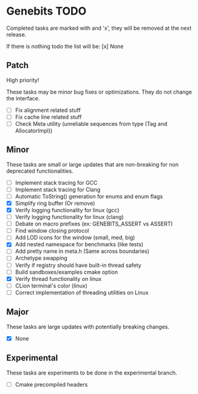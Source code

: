 # Genebits TODO

Completed tasks are marked with and 'x', they will be removed at the next release.

If there is nothing todo the list will be: [x] None

## Patch

High priority!

These tasks may be minor bug fixes or optimizations. They do not change the interface.

- [ ] Fix alignment related stuff
- [ ] Fix cache line related stuff
- [ ] Check Meta utility (unreliable sequences from type (Tag and AllocatorImpl))

## Minor

These tasks are small or large updates that are non-breaking for non deprecated functionalities.

- [ ] Implement stack tracing for GCC
- [ ] Implement stack tracing for Clang
- [ ] Automatic ToString() generation for enums and enum flags
- [x] Simplify ring buffer (Or remove)
- [x] Verify logging functionality for linux (gcc)
- [ ] Verify logging functionality for linux (clang)
- [ ] Debate on macro prefixes (ex: GENEBITS_ASSERT vs ASSERT)
- [ ] Find window closing protocol
- [ ] Add LOD icons for the window (small, med, big)
- [x] Add nested namespace for benchmarks (like tests)
- [ ] Add pretty name in meta.h (Same across boundaries)
- [ ] Archetype swapping
- [ ] Verify if registry should have built-in thread safety
- [ ] Build sandboxes/examples cmake option
- [x] Verify thread functionality on linux
- [ ] CLion terminal's color (linux)
- [ ] Correct implementation of threading utilities on Linux

## Major

These tasks are large updates with potentially breaking changes.

- [x] None

## Experimental

These tasks are experiments to be done in the experimental branch.

- [ ] Cmake precompiled headers
